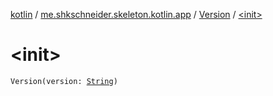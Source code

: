 [kotlin](../../index.md) / [me.shkschneider.skeleton.kotlin.app](../index.md) / [Version](index.md) / [&lt;init&gt;](./-init-.md)

# &lt;init&gt;

`Version(version: `[`String`](https://kotlinlang.org/api/latest/jvm/stdlib/kotlin/-string/index.html)`)`